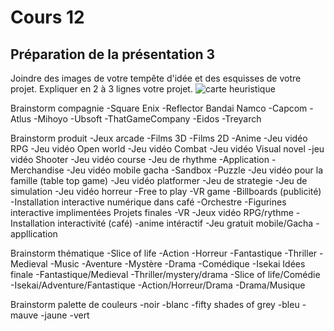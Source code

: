 # Cours 12
## Préparation de la présentation 3 
Joindre des images de votre tempête d'idée et des esquisses de votre projet. Expliquer en 2 à 3 lignes votre projet. 
![carte heuristique](https://trello.com/1/cards/637fb9a16ae75501e30ab144/attachments/637fb9b76c0a1d00679806c1/previews/637fb9b86c0a1d00679806ef/download/Carte_Heuristique.png)

Brainstorm compagnie
-Square Enix
-Reflector Bandai Namco
-Capcom
-Atlus
-Mihoyo
-Ubsoft
-ThatGameCompany
-Eidos
-Treyarch

Brainstorm produit
-Jeux arcade
-Films 3D
-Films 2D
-Anime
-Jeu vidéo RPG
-Jeu vidéo Open world
-Jeu vidéo Combat
-Jeu vidéo Visual novel
-jeu vidéo Shooter
-Jeu vidéo course
-Jeu de rhythme
-Application
-Merchandise
-Jeu vidéo mobile gacha
-Sandbox
-Puzzle
-Jeu vidéo pour la famille (table top game)
-Jeu vidéo platformer
-Jeu de strategie
-Jeu de simulation
-Jeu vidéo horreur
-Free to play
-VR game
-Billboards (publicité)
-Installation interactive numérique dans café
-Orchestre
-Figurines interactive implimentées
Projets finales
-VR
-Jeux vidéo RPG/rythme
-Installation interactivité (café)
-anime intéractif
-Jeu gratuit mobile/Gacha
-appllication

Brainstorm thématique
-Slice of life
-Action
-Horreur
-Fantastique
-Thriller
-Medieval
-Music
-Aventure
-Mystère
-Drama
-Comédique
-Isekai
Idées finale
-Fantastique/Medieval
-Thriller/mystery/drama
-Slice of life/Comédie
-Isekai/Adventure/Fantastique
-Action/Horreur/Drama
-Drama/Musique

Brainstorm palette de couleurs
-noir
-blanc
-fifty shades of grey
-bleu
-mauve
-jaune
-vert
